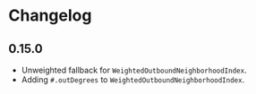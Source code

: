 # Changelog

## 0.15.0

- Unweighted fallback for `WeightedOutboundNeighborhoodIndex`.
- Adding `#.outDegrees` to `WeightedOutboundNeighborhoodIndex`.

